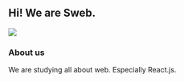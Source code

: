 ## Hi! We are Sweb.
<img src="https://github.com/KGU-REACT/.github/blob/master/profile/sweb_banner.png"/>

### About us
We are studying all about web. Especially React.js.
